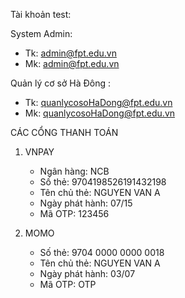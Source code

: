 Tài khoản test: 

System Admin:
  - Tk: admin@fpt.edu.vn
  - Mk: admin@fpt.edu.vn
    
Quản lý cơ sở Hà Đông :
  - Tk: quanlycosoHaDong@fpt.edu.vn
  - Mk: quanlycosoHaDong@fpt.edu.vn
    
CÁC CỔNG THANH TOÁN
1. VNPAY
    - Ngân hàng: NCB
    - Số thẻ: 9704198526191432198
    - Tên chủ thẻ: NGUYEN VAN A
    - Ngày phát hành: 07/15
    - Mã OTP: 123456
    
2. MOMO
    - Số thẻ: 9704 0000 0000 0018
    - Tên chủ thẻ: NGUYEN VAN A
    - Ngày phát hành: 03/07
    - Mã OTP: OTP

